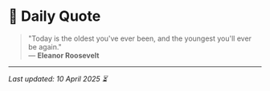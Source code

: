 # 📜 Daily Quote

> "Today is the oldest you've ever been, and the youngest you'll ever be again."  
> — **Eleanor Roosevelt**

---

_Last updated: 10 April 2025 ⏳_
